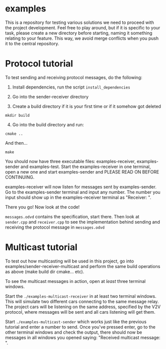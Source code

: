 # examples

This is a repository for testing various solutions we need to proceed with the project development. Feel free to play around, but if it is specific to your task, please create a new directory before starting, naming it something relating to your feature. This way, we avoid merge conflicts when you push it to the central repository.

# Protocol tutorial

To test sending and receiving protocol messages, do the following:

1. Install dependencies, run the script ```install_dependencies```

2. Go into the sender-receiver directory

3. Create a build directory if it is your first time or if it somehow got deleted

```mkdir build```

4. Go into the build directory and run:

```cmake ..```

And then...

```make```

You should now have three executable files: examples-receiver, examples-sender and examples-test. Start the examples-receiver in one terminal, open a new one and start examples-sender and PLEASE READ ON BEFORE CONTINUING.

examples-receiver will now listen for messages sent by examples-sender. Go to the examples-sender terminal and input any number. The number you input should show up in the examples-receiver terminal as "Receiver: <your number>".
  
There you go! Now look at the code!

```messages.odvd``` contains the specification, start there. Then look at ```sender.cpp``` and ```receiver.cpp``` to see the implementation behind sending and receiving the protocol message in ```messages.odvd```

# Multicast tutorial

To test out how multicasting will be used in this project, go into examples/sender-receiver-multicast and perform the same build operations as above (make build dir cmake... etc).

To see the multicast messages in action, open at *least* three terminal windows.

Start the ```./examples-multicast-receiver``` in at least two terminal windows. This will simulate two different cars connecting to the same message relay. The project cars will be listening on the same address, specified by the V2V protocol, where messages will be sent and all cars listening will get them.

Start ```./examples-multicast-sender``` which works just like the previous tutorial and enter a number to send. Once you've pressed enter, go to the other terminal windows and check the output, there should now be messages in all windows you opened saying: "Received multicast message: <the number you entered>".

